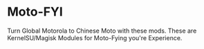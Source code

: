 # Moto-FYI
Turn Global Motorola to Chinese Moto with these mods. These are KernelSU/Magisk Modules for Moto-Fying you're Experience.

